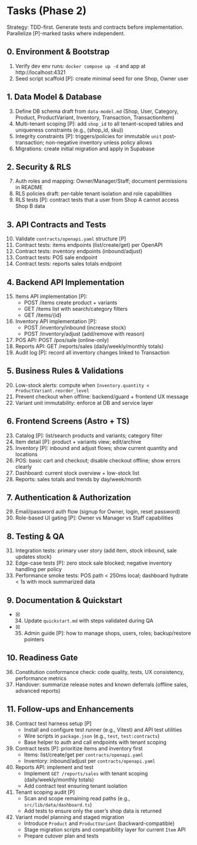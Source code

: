 # Tasks (Phase 2)

Strategy: TDD-first. Generate tests and contracts before implementation. Parallelize [P]-marked tasks where independent.

## 0. Environment & Bootstrap
1. Verify dev env runs: `docker compose up -d` and app at http://localhost:4321
2. Seed script scaffold [P]: create minimal seed for one Shop, Owner user

## 1. Data Model & Database
3. Define DB schema draft from `data-model.md` (Shop, User, Category, Product, ProductVariant, Inventory, Transaction, TransactionItem)
4. Multi-tenant scoping [P]: add `shop_id` to all tenant-scoped tables and uniqueness constraints (e.g., (shop_id, sku))
5. Integrity constraints [P]: triggers/policies for immutable `unit` post-transaction; non-negative inventory unless policy allows
6. Migrations: create initial migration and apply in Supabase

## 2. Security & RLS
7. Auth roles and mapping: Owner/Manager/Staff; document permissions in README
8. RLS policies draft: per-table tenant isolation and role capabilities
9. RLS tests [P]: contract tests that a user from Shop A cannot access Shop B data

## 3. API Contracts and Tests
10. Validate `contracts/openapi.yaml` structure [P]
11. Contract tests: items endpoints (list/create/get) per OpenAPI
12. Contract tests: inventory endpoints (inbound/adjust)
13. Contract tests: POS sale endpoint
14. Contract tests: reports sales totals endpoint

## 4. Backend API Implementation
15. Items API implementation [P]:
    - POST /items create product + variants
    - GET /items list with search/category filters
    - GET /items/{id}
16. Inventory API implementation [P]:
    - POST /inventory/inbound (increase stock)
    - POST /inventory/adjust (add/remove with reason)
17. POS API: POST /pos/sale (online-only)
18. Reports API: GET /reports/sales (daily/weekly/monthly totals)
19. Audit log [P]: record all inventory changes linked to Transaction

## 5. Business Rules & Validations
20. Low-stock alerts: compute when `Inventory.quantity < ProductVariant.reorder_level`
21. Prevent checkout when offline: backend/guard + frontend UX message
22. Variant unit immutability: enforce at DB and service layer

## 6. Frontend Screens (Astro + TS)
23. Catalog [P]: list/search products and variants; category filter
24. Item detail [P]: product + variants view; edit/archive
25. Inventory [P]: inbound and adjust flows; show current quantity and locations
26. POS: basic cart and checkout; disable checkout offline; show errors clearly
27. Dashboard: current stock overview + low-stock list
28. Reports: sales totals and trends by day/week/month

## 7. Authentication & Authorization
29. Email/password auth flow (signup for Owner, login, reset password)
30. Role-based UI gating [P]: Owner vs Manager vs Staff capabilities

## 8. Testing & QA
31. Integration tests: primary user story (add item, stock inbound, sale updates stock)
32. Edge-case tests [P]: zero stock sale blocked; negative inventory handling per policy
33. Performance smoke tests: POS path < 250ms local; dashboard hydrate < 1s with mock summarized data

## 9. Documentation & Quickstart
- [x] 34. Update `quickstart.md` with steps validated during QA
- [x] 35. Admin guide [P]: how to manage shops, users, roles; backup/restore pointers

## 10. Readiness Gate
36. Constitution conformance check: code quality, tests, UX consistency, performance metrics
37. Handover: summarize release notes and known deferrals (offline sales, advanced reports)

## 11. Follow-ups and Enhancements
38. Contract test harness setup [P]
    - Install and configure test runner (e.g., Vitest) and API test utilities
    - Wire scripts in `package.json` (e.g., `test`, `test:contracts`)
    - Base helper to auth and call endpoints with tenant scoping
39. Contract tests [P]: prioritize items and inventory first
    - Items: list/create/get per `contracts/openapi.yaml`
    - Inventory: inbound/adjust per `contracts/openapi.yaml`
40. Reports API: implement and test
    - Implement `GET /reports/sales` with tenant scoping (daily/weekly/monthly totals)
    - Add contract test ensuring tenant isolation
41. Tenant scoping audit [P]
    - Scan and scope remaining read paths (e.g., `src/lib/data/dashboard.ts`)
    - Add tests to ensure only the user’s shop data is returned
42. Variant model planning and staged migration
    - Introduce `Product` and `ProductVariant` (backward-compatible)
    - Stage migration scripts and compatibility layer for current `Item` API
    - Prepare cutover plan and tests
